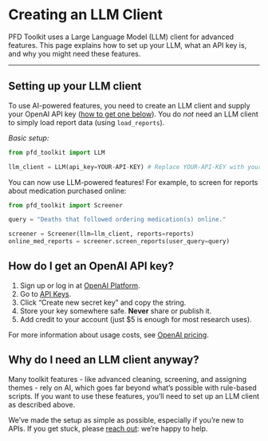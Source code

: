 # Creating an LLM Client

PFD Toolkit uses a Large Language Model (LLM) client for advanced features. This page explains how to set up your LLM, what an API key is, and why you might need these features.

---

## Setting up your LLM client

To use AI-powered features, you need to create an LLM client and supply your OpenAI API key ([how to get one below](#how-do-i-get-an-openai-api-key)). You do *not* need an LLM client to simply load report data (using `load_reports`).


*Basic setup:*

```python
from pfd_toolkit import LLM

llm_client = LLM(api_key=YOUR-API-KEY) # Replace YOUR-API-KEY with your real API key
```

You can now use LLM-powered features! For example, to screen for reports about medication purchased online:

```python
from pfd_toolkit import Screener

query = "Deaths that followed ordering medication(s) online."

screener = Screener(llm=llm_client, reports=reports)
online_med_reports = screener.screen_reports(user_query=query)
```

## How do I get an OpenAI API key?

1. Sign up or log in at [OpenAI Platform](https://platform.openai.com).
2. Go to [API Keys](https://platform.openai.com/api-keys).
3. Click “Create new secret key” and copy the string.
4. Store your key somewhere safe. **Never** share or publish it.
5. Add credit to your account (just $5 is enough for most research uses).

For more information about usage costs, see [OpenAI pricing](https://openai.com/api/pricing/).


## Why do I need an LLM client anyway?

Many toolkit features - like advanced cleaning, screening, and assigning themes - rely on AI, which goes far beyond what’s possible with rule-based scripts. If you want to use these features, you’ll need to set up an LLM client as described above.

We’ve made the setup as simple as possible, especially if you’re new to APIs. If you get stuck, please [reach out](contact.md): we’re happy to help.
